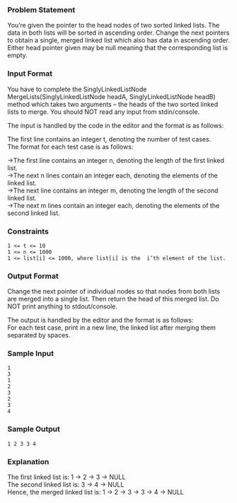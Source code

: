 ### Problem Statement
You’re given the pointer to the head nodes of two sorted linked lists. The data in both lists will be sorted in ascending order. Change the next pointers to obtain a single, merged linked list which also has data in ascending order. Either head pointer given may be null meaning that the corresponding list is empty.  
  
### Input Format
  
You have to complete the SinglyLinkedListNode MergeLists(SinglyLinkedListNode headA, SinglyLinkedListNode headB) method which takes two arguments – the heads of the two sorted linked lists to merge. You should NOT read any input from stdin/console.  
  
The input is handled by the code in the editor and the format is as follows:  
  
The first line contains an integer t, denoting the number of test cases.  
The format for each test case is as follows:  

->The first line contains an integer n, denoting the length of the first linked list.  
->The next n lines contain an integer each, denoting the elements of the linked list.  
->The next line contains an integer m, denoting the length of the second linked list.  
->The next m lines contain an integer each, denoting the elements of the second linked list.  
  
### Constraints
````
1 <= t <= 10
1 <= n <= 1000
1 <= list[i] <= 1000, where list[i] is the  i’th element of the list.
````
### Output Format
Change the next pointer of individual nodes so that nodes from both lists are merged into a single list. Then return the head of this merged list. Do NOT print anything to stdout/console.  
  
The output is handled by the editor and the format is as follows:  
For each test case, print in a new line, the linked list after merging them separated by spaces.  
  
### Sample Input
````
1
3
1
2
3
2
3
4
````

### Sample Output
````
1 2 3 3 4 
````

### Explanation
  
The first linked list is: 1 -> 2 -> 3 -> NULL  
The second linked list is: 3 -> 4 -> NULL  
Hence, the merged linked list is: 1 -> 2 -> 3 -> 3 -> 4 -> NULL  